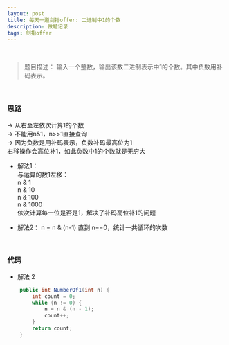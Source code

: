 ```yaml
---
layout: post
title: 每天一道剑指offer: 二进制中1的个数
description: 做题记录
tags: 剑指offer
---
```


<br/>

> 题目描述：
> 输入一个整数，输出该数二进制表示中1的个数。其中负数用补码表示。

<br/>

### 思路

->  从右至左依次计算1的个数  
->  不能用n&1，n>>1直接查询  
->  因为负数是用补码表示，负数补码最高位为1  
     右移操作会高位补1，如此负数中1的个数就是无穷大    

* 解法1：  
  与运算的数1左移：  
  n &       1  
  n &     10  
  n &   100  
  n & 1000  
  依次计算每一位是否是1，解决了补码高位补1的问题  

* 解法2：
  n = n & (n-1)  直到  n==0，统计一共循环的次数

  <br/>  

### 代码

* 解法 2

```java
    public int NumberOf1(int n) {    
        int count = 0;    
        while (n != 0) {        
            n = n & (n - 1);        
            count++;    
        }    
        return count;
    }
```



